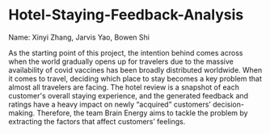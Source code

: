 # Hotel-Staying-Feedback-Analysis
Name: Xinyi Zhang, Jarvis Yao, Bowen Shi

As the starting point of this project, the intention behind comes across when the world gradually opens up for travelers due to the massive availability of covid vaccines has been broadly distributed worldwide. When it comes to travel, deciding which place to stay becomes a key problem that almost all travelers are facing. The hotel review is a snapshot of each customer's overall staying experience, and the generated feedback and ratings have a heavy impact on newly “acquired” customers’ decision-making. Therefore, the team Brain Energy aims to tackle the problem by extracting the factors that affect customers’ feelings. 

